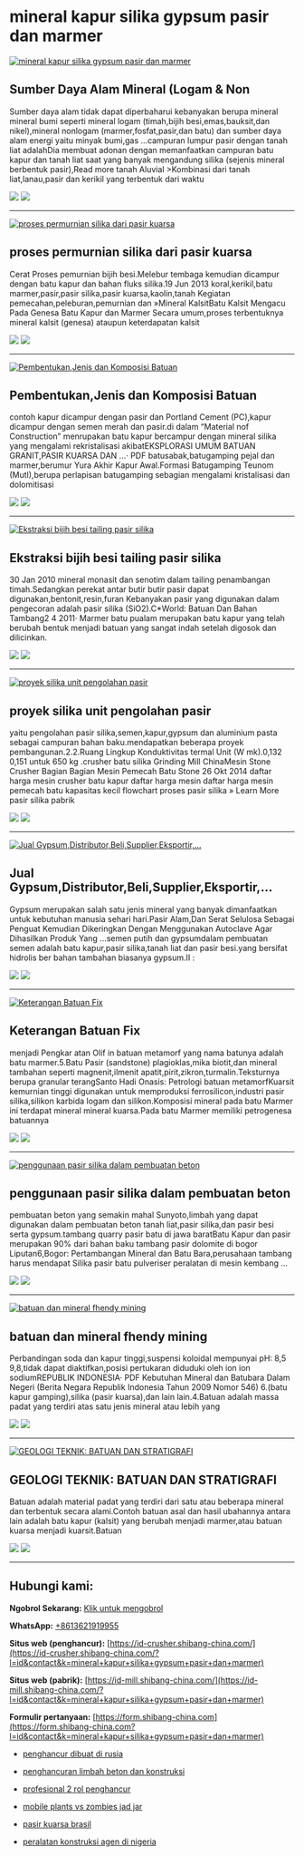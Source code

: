 # mineral kapur silika gypsum pasir dan marmer

<a href="https://swt.shibang-china.com/?l=id&img&k=mineral+kapur+silika+gypsum+pasir+dan+marmer" target="_blank">![mineral kapur silika gypsum pasir dan marmer](http://static.shibang-china.com/all-800x300/1225.jpg)</a>

## Sumber Daya Alam Mineral (Logam & Non
Sumber daya alam tidak dapat diperbaharui kebanyakan berupa mineral mineral bumi seperti mineral logam (timah,bijih besi,emas,bauksit,dan nikel),mineral nonlogam (marmer,fosfat,pasir,dan batu) dan sumber daya alam energi yaitu minyak bumi,gas …campuran lumpur pasir dengan tanah liat adalahDia membuat adonan dengan memanfaatkan campuran batu kapur dan tanah liat saat yang banyak mengandung silika (sejenis mineral berbentuk pasir),Read more tanah Aluvial >Kombinasi dari tanah liat,lanau,pasir dan kerikil yang terbentuk dari waktu


<a href="https://whatsapp.shibangsoft.com/WhatsApp.php" target="_blank" title="WhatsApp">![](http://static.shibang-china.com/icon/whatsapp.png)</a> <a href="https://swt.shibang-china.com/?l=id&icon&k=mineral+kapur+silika+gypsum+pasir+dan+marmer" target="_blank">![](http://static.shibang-china.com/icon/chat-id.png)</a>

---

<a href="https://swt.shibang-china.com/?l=id&img&k=mineral+kapur+silika+gypsum+pasir+dan+marmer" target="_blank">![proses permurnian silika dari pasir kuarsa](http://static.shibang-china.com/all-800x300/165.jpg)</a>

## proses permurnian silika dari pasir kuarsa
Cerat Proses pemurnian bijih besi.Melebur tembaga kemudian dicampur dengan batu kapur dan bahan fluks silika.19 Jun 2013 koral,kerikil,batu marmer,pasir,pasir silika,pasir kuarsa,kaolin,tanah Kegiatan pemecahan,peleburan,pemurnian dan »Mineral KalsitBatu Kalsit Mengacu Pada Genesa Batu Kapur dan Marmer Secara umum,proses terbentuknya mineral kalsit (genesa) ataupun keterdapatan kalsit


<a href="https://whatsapp.shibangsoft.com/WhatsApp.php" target="_blank" title="WhatsApp">![](http://static.shibang-china.com/icon/whatsapp.png)</a> <a href="https://swt.shibang-china.com/?l=id&icon&k=mineral+kapur+silika+gypsum+pasir+dan+marmer" target="_blank">![](http://static.shibang-china.com/icon/chat-id.png)</a>

---

<a href="https://swt.shibang-china.com/?l=id&img&k=mineral+kapur+silika+gypsum+pasir+dan+marmer" target="_blank">![Pembentukan,Jenis dan Komposisi Batuan](http://static.shibang-china.com/all-800x300/533.jpg)</a>

## Pembentukan,Jenis dan Komposisi Batuan
contoh kapur dicampur dengan pasir dan Portland Cement (PC),kapur dicampur dengan semen merah dan pasir.di dalam “Material nof Construction” menrupakan batu kapur bercampur dengan mineral silika yang mengalami rekristalisasi akibatEKSPLORASI UMUM BATUAN GRANIT,PASIR KUARSA DAN …· PDF batusabak,batugamping pejal dan marmer,berumur Yura Akhir Kapur Awal.Formasi Batugamping Teunom (Mutl),berupa perlapisan batugamping sebagian mengalami kristalisasi dan dolomitisasi


<a href="https://whatsapp.shibangsoft.com/WhatsApp.php" target="_blank" title="WhatsApp">![](http://static.shibang-china.com/icon/whatsapp.png)</a> <a href="https://swt.shibang-china.com/?l=id&icon&k=mineral+kapur+silika+gypsum+pasir+dan+marmer" target="_blank">![](http://static.shibang-china.com/icon/chat-id.png)</a>

---

<a href="https://swt.shibang-china.com/?l=id&img&k=mineral+kapur+silika+gypsum+pasir+dan+marmer" target="_blank">![Ekstraksi bijih besi tailing pasir silika](http://static.shibang-china.com/all-800x300/819.jpg)</a>

## Ekstraksi bijih besi tailing pasir silika
30 Jan 2010 mineral monasit dan senotim dalam tailing penambangan timah.Sedangkan perekat antar butir butir pasir dapat digunakan,bentonit,resin,furan Kebanyakan pasir yang digunakan dalam pengecoran adalah pasir silika (SiO2).C*World: Batuan Dan Bahan Tambang2 4 2011· Marmer batu pualam merupakan batu kapur yang telah berubah bentuk menjadi batuan yang sangat indah setelah digosok dan dilicinkan.


<a href="https://whatsapp.shibangsoft.com/WhatsApp.php" target="_blank" title="WhatsApp">![](http://static.shibang-china.com/icon/whatsapp.png)</a> <a href="https://swt.shibang-china.com/?l=id&icon&k=mineral+kapur+silika+gypsum+pasir+dan+marmer" target="_blank">![](http://static.shibang-china.com/icon/chat-id.png)</a>

---

<a href="https://swt.shibang-china.com/?l=id&img&k=mineral+kapur+silika+gypsum+pasir+dan+marmer" target="_blank">![proyek silika unit pengolahan pasir](http://static.shibang-china.com/all-800x300/1234.jpg)</a>

## proyek silika unit pengolahan pasir
yaitu pengolahan pasir silika,semen,kapur,gypsum dan aluminium pasta sebagai campuran bahan baku.mendapatkan beberapa proyek pembangunan.2.2.Ruang Lingkup Konduktivitas termal Unit (W mk).0,132 0,151 untuk 650 kg .crusher batu silika Grinding Mill ChinaMesin Stone Crusher Bagian Bagian Mesin Pemecah Batu Stone 26 Okt 2014 daftar harga mesin crusher batu kapur daftar harga mesin daftar harga mesin pemecah batu kapasitas kecil flowchart proses pasir silika » Learn More pasir silika pabrik


<a href="https://whatsapp.shibangsoft.com/WhatsApp.php" target="_blank" title="WhatsApp">![](http://static.shibang-china.com/icon/whatsapp.png)</a> <a href="https://swt.shibang-china.com/?l=id&icon&k=mineral+kapur+silika+gypsum+pasir+dan+marmer" target="_blank">![](http://static.shibang-china.com/icon/chat-id.png)</a>

---

<a href="https://swt.shibang-china.com/?l=id&img&k=mineral+kapur+silika+gypsum+pasir+dan+marmer" target="_blank">![Jual Gypsum,Distributor,Beli,Supplier,Eksportir,…](http://static.shibang-china.com/all-800x300/1322.jpg)</a>

## Jual Gypsum,Distributor,Beli,Supplier,Eksportir,…
Gypsum merupakan salah satu jenis mineral yang banyak dimanfaatkan untuk kebutuhan manusia sehari hari.Pasir Alam,Dan Serat Selulosa Sebagai Penguat Kemudian Dikeringkan Dengan Menggunakan Autoclave Agar Dihasilkan Produk Yang …semen putih dan gypsumdalam pembuatan semen adalah batu kapur,pasir silika,tanah liat dan pasir besi.yang bersifat hidrolis ber bahan tambahan biasanya gypsum.II :


<a href="https://whatsapp.shibangsoft.com/WhatsApp.php" target="_blank" title="WhatsApp">![](http://static.shibang-china.com/icon/whatsapp.png)</a> <a href="https://swt.shibang-china.com/?l=id&icon&k=mineral+kapur+silika+gypsum+pasir+dan+marmer" target="_blank">![](http://static.shibang-china.com/icon/chat-id.png)</a>

---

<a href="https://swt.shibang-china.com/?l=id&img&k=mineral+kapur+silika+gypsum+pasir+dan+marmer" target="_blank">![Keterangan Batuan Fix](http://static.shibang-china.com/all-800x300/741.jpg)</a>

## Keterangan Batuan Fix
menjadi Pengkar atan Olif in batuan metamorf yang nama batunya adalah batu marmer.5.Batu Pasir (sandstone) plagioklas,mika biotit,dan mineral tambahan seperti magnenit,ilmenit apatit,pirit,zikron,turmalin.Teksturnya berupa granular terangSanto Hadi Onasis: Petrologi batuan metamorfKuarsit kemurnian tinggi digunakan untuk memproduksi ferrosilicon,industri pasir silika,silikon karbida logam dan silikon.Komposisi mineral pada batu Marmer ini terdapat mineral mineral kuarsa.Pada batu Marmer memiliki petrogenesa batuannya


<a href="https://whatsapp.shibangsoft.com/WhatsApp.php" target="_blank" title="WhatsApp">![](http://static.shibang-china.com/icon/whatsapp.png)</a> <a href="https://swt.shibang-china.com/?l=id&icon&k=mineral+kapur+silika+gypsum+pasir+dan+marmer" target="_blank">![](http://static.shibang-china.com/icon/chat-id.png)</a>

---

<a href="https://swt.shibang-china.com/?l=id&img&k=mineral+kapur+silika+gypsum+pasir+dan+marmer" target="_blank">![penggunaan pasir silika dalam pembuatan beton](http://static.shibang-china.com/all-800x300/918.jpg)</a>

## penggunaan pasir silika dalam pembuatan beton
pembuatan beton yang semakin mahal Sunyoto,limbah yang dapat digunakan dalam pembuatan beton tanah liat,pasir silika,dan pasir besi serta gypsum.tambang quarry pasir batu di jawa baratBatu Kapur dan pasir merupakan 90% dari bahan baku tambang pasir dolomite di bogor Liputan6,Bogor: Pertambangan Mineral dan Batu Bara,perusahaan tambang harus mendapat Silika pasir batu pulveriser peralatan di mesin kembang …


<a href="https://whatsapp.shibangsoft.com/WhatsApp.php" target="_blank" title="WhatsApp">![](http://static.shibang-china.com/icon/whatsapp.png)</a> <a href="https://swt.shibang-china.com/?l=id&icon&k=mineral+kapur+silika+gypsum+pasir+dan+marmer" target="_blank">![](http://static.shibang-china.com/icon/chat-id.png)</a>

---

<a href="https://swt.shibang-china.com/?l=id&img&k=mineral+kapur+silika+gypsum+pasir+dan+marmer" target="_blank">![batuan dan mineral fhendy mining](http://static.shibang-china.com/all-800x300/174.jpg)</a>

## batuan dan mineral fhendy mining
Perbandingan soda dan kapur tinggi,suspensi koloidal mempunyai pH: 8,5 9,8,tidak dapat diaktifkan,posisi pertukaran diduduki oleh ion ion sodiumREPUBLIK INDONESIA· PDF Kebutuhan Mineral dan Batubara Dalam Negeri (Berita Negara Republik Indonesia Tahun 2009 Nomor 546) 6.(batu kapur gamping),silika (pasir kuarsa),dan lain lain.4.Batuan adalah massa padat yang terdiri atas satu jenis mineral atau lebih yang


<a href="https://whatsapp.shibangsoft.com/WhatsApp.php" target="_blank" title="WhatsApp">![](http://static.shibang-china.com/icon/whatsapp.png)</a> <a href="https://swt.shibang-china.com/?l=id&icon&k=mineral+kapur+silika+gypsum+pasir+dan+marmer" target="_blank">![](http://static.shibang-china.com/icon/chat-id.png)</a>

---

<a href="https://swt.shibang-china.com/?l=id&img&k=mineral+kapur+silika+gypsum+pasir+dan+marmer" target="_blank">![GEOLOGI TEKNIK: BATUAN DAN STRATIGRAFI](http://static.shibang-china.com/all-800x300/724.jpg)</a>

## GEOLOGI TEKNIK: BATUAN DAN STRATIGRAFI
Batuan adalah material padat yang terdiri dari satu atau beberapa mineral dan terbentuk secara alami.Contoh batuan asal dan hasil ubahannya antara lain adalah batu kapur (kalsit) yang berubah menjadi marmer,atau batuan kuarsa menjadi kuarsit.Batuan

<a href="https://whatsapp.shibangsoft.com/WhatsApp.php" target="_blank" title="WhatsApp">![](http://static.shibang-china.com/icon/whatsapp.png)</a> <a href="https://swt.shibang-china.com/?l=id&icon&k=mineral+kapur+silika+gypsum+pasir+dan+marmer" target="_blank">![](http://static.shibang-china.com/icon/chat-id.png)</a>

---
## Hubungi kami:

**Ngobrol Sekarang:** [Klik untuk mengobrol](https://swt.shibang-china.com?l=id&contact&k=mineral+kapur+silika+gypsum+pasir+dan+marmer)

**WhatsApp:**  [+8613621919955](https://whatsapp.shibangsoft.com/WhatsApp.php)

**Situs web (penghancur):** [https://id-crusher.shibang-china.com/](https://id-crusher.shibang-china.com/?l=id&contact&k=mineral+kapur+silika+gypsum+pasir+dan+marmer)

**Situs web (pabrik):** [https://id-mill.shibang-china.com/](https://id-mill.shibang-china.com/?l=id&contact&k=mineral+kapur+silika+gypsum+pasir+dan+marmer)

**Formulir pertanyaan:** [https://form.shibang-china.com](https://form.shibang-china.com?l=id&contact&k=mineral+kapur+silika+gypsum+pasir+dan+marmer)

* [penghancur dibuat di rusia](../28/penghancur%20dibuat%20di%20rusia.md)

* [penghancuran limbah beton dan konstruksi](../18/penghancuran%20limbah%20beton%20dan%20konstruksi.md)

* [profesional 2 rol penghancur](../29/profesional%202%20rol%20penghancur.md)

* [mobile plants vs zombies jad jar](../18/mobile%20plants%20vs%20zombies%20jad%20jar.md)

* [pasir kuarsa brasil](../18/pasir%20kuarsa%20brasil.md)

* [peralatan konstruksi agen di nigeria](../23/peralatan%20konstruksi%20agen%20di%20nigeria.md)
